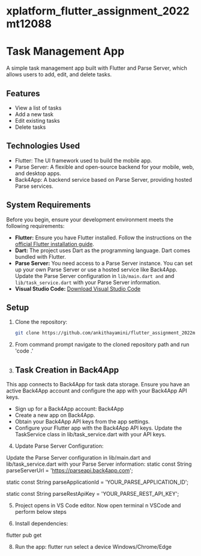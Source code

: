 # xplatform_flutter_assignment_2022mt12088

# Task Management App

A simple task management app built with Flutter and Parse Server, which allows users to add, edit, and delete tasks.

## Features

- View a list of tasks
- Add a new task
- Edit existing tasks
- Delete tasks

## Technologies Used

- Flutter: The UI framework used to build the mobile app.
- Parse Server: A flexible and open-source backend for your mobile, web, and desktop apps.
- Back4App: A backend service based on Parse Server, providing hosted Parse services.

## System Requirements

Before you begin, ensure your development environment meets the following requirements:

- **Flutter:** Ensure you have Flutter installed. Follow the instructions on the [official Flutter installation guide](https://flutter.dev/docs/get-started/install).
- **Dart:** The project uses Dart as the programming language. Dart comes bundled with Flutter.
- **Parse Server:** You need access to a Parse Server instance. You can set up your own Parse Server or use a hosted service like Back4App. Update the Parse Server configuration in `lib/main.dart and` and `lib/task_service.dart` with your Parse Server information.
- **Visual Studio Code:** [Download Visual Studio Code](https://code.visualstudio.com/download)

## Setup

1. Clone the repository:

   ```bash
   git clone https://github.com/ankithayamini/flutter_assignment_2022mt12088.git
   
2. From command prompt navigate to the cloned repository path and run 'code .'
   
3. ## Task Creation in Back4App
This app connects to Back4App for task data storage. Ensure you have an active Back4App account and configure the app with your Back4App API keys.

- Sign up for a Back4App account: Back4App
- Create a new app on Back4App.
- Obtain your Back4App API keys from the app settings.
- Configure your Flutter app with the Back4App API keys. Update the TaskService class in lib/task_service.dart with your API keys.

4. Update Parse Server Configuration:

Update the Parse Server configuration in lib/main.dart and lib/task_service.dart with your Parse Server information:
static const String parseServerUrl = 'https://parseapi.back4app.com';

static const String parseApplicationId = 'YOUR_PARSE_APPLICATION_ID';

static const String parseRestApiKey = 'YOUR_PARSE_REST_API_KEY';


5. Project opens in VS Code editor. Now open terminal n VSCode and perform below steps  

6. Install dependencies:

flutter pub get

8. Run the app:
flutter run
select a device Windows/Chrome/Edge


